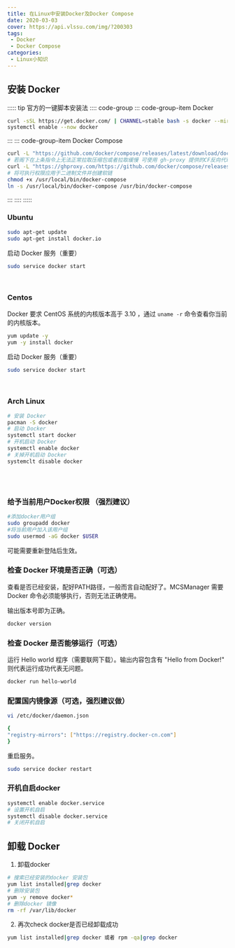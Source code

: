```yaml
---
title: 在Linux中安装Docker及Docker Compose
date: 2020-03-03
cover: https://api.vlssu.com/img/?200303
tags:
 - Docker
 - Docker Compose
categories: 
 - Linux小知识
---
```


## 安装 Docker

::::: tip 官方的一键脚本安装法
:::: code-group
::: code-group-item Docker
```bash
curl -sSL https://get.docker.com/ | CHANNEL=stable bash -s docker --mirror Aliyun
systemctl enable --now docker
```
:::
::: code-group-item Docker Compose
```bash
curl -L "https://github.com/docker/compose/releases/latest/download/docker-compose-$(uname -s)-$(uname -m)" -o /usr/local/bin/docker-compose
# 若阁下在上条指令上无法正常拉取压缩包或者拉取缓慢 可使用 gh-proxy 提供的CF反向代理来拉取
curl -L "https://ghproxy.com/https://github.com/docker/compose/releases/latest/download/docker-compose-$(uname -s)-$(uname -m)" -o /usr/local/bin/docker-compose
# 将可执行权限应用于二进制文件并创建软链
chmod +x /usr/local/bin/docker-compose
ln -s /usr/local/bin/docker-compose /usr/bin/docker-compose
```
:::
::::
:::::

### Ubuntu 

```bash
sudo apt-get update
sudo apt-get install docker.io
```

启动 Docker 服务（重要）

```bash
sudo service docker start
```
<br />

### Centos
Docker 要求 CentOS 系统的内核版本高于 3.10 ，通过 `uname -r` 命令查看你当前的内核版本。

```bash
yum update -y
yum -y install docker
```

启动 Docker 服务（重要）

```bash
sudo service docker start
```
<br />

### Arch Linux

```bash
# 安装 Docker
pacman -S docker
# 启动 Docker
systemctl start docker
# 开机启动 Docker
systemctl enable docker
# 关掉开机启动 Docker
systemclt disable docker
```

<br /><br />

### 给予当前用户Docker权限 （强烈建议）

```bash
#添加docker用户组
sudo groupadd docker
#将当前用户加入该用户组
sudo usermod -aG docker $USER
```
可能需要重新登陆后生效。

### 检查 Docker 环境是否正确（可选）

查看是否已经安装，配好PATH路径，一般而言自动配好了。MCSManager 需要 Docker 命令必须能够执行，否则无法正确使用。


输出版本号即为正确。

```bash
docker version
```

### 检查 Docker 是否能够运行（可选）

运行 Hello world 程序（需要联网下载）。输出内容包含有 "Hello from Docker!" 则代表运行成功代表无问题。

```bash
docker run hello-world
```


### 配置国内镜像源（可选，强烈建议做）

```bash
vi /etc/docker/daemon.json 

{ 
"registry-mirrors": ["https://registry.docker-cn.com"] 
}
```

重启服务。

```bash
sudo service docker restart
```

### 开机自启docker
```bash
systemctl enable docker.service
# 设置开机自启
systemctl disable docker.service
# 关闭开机自启
```

## 卸载 Docker
1. 卸载docker
```bash
# 搜索已经安装的docker 安装包
yum list installed|grep docker  
# 删除安装包
yum -y remove docker*
# 删除docker 镜像
rm -rf /var/lib/docker
```

2. 再次check docker是否已经卸载成功
```bash
yum list installed|grep docker 或者 rpm -qa|grep docker  
```